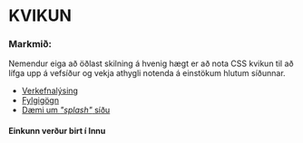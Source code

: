 # KVIKUN

### Markmið:
Nemendur eiga að öðlast skilning á hvenig hægt er að nota CSS kvikun til að lífga upp á vefsíður og vekja athygli notenda á einstökum hlutum síðunnar. 

* [Verkefnalýsing](https://github.com/vefhonnun/22Vor/blob/main/Verkefni/V-5/22v_verkefni_5.pdf)
* [Fylgigögn](https://github.com/vefhonnun/22Vor/tree/main/S%C3%BDnid%C3%A6mi/V-5)
* [Dæmi um _"splash"_ síðu](https://www.youtube.com/watch?v=5hheUsHFW_I)

#### Einkunn verður birt í Innu
